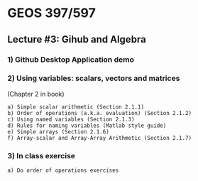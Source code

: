# GEOS 397/597

## Lecture #3: Gihub and Algebra

### 1) Github Desktop Application demo 

### 2) Using variables: scalars, vectors and matrices

(Chapter 2 in book)

	a) Simple scalar arithmetic (Section 2.1.1)
	b) Order of operations (a.k.a. evaluation) (Section 2.1.2)
	c) Using named variables (Section 2.1.3)
	d) Rules for naming variables (Matlab style guide)
	e) Simple arrays (Section 2.1.6)
	f) Array-scalar and Array-Array Arithmetic (Section 2.1.7)

### 3) In class exercise

	a) Do order of operations exercises

